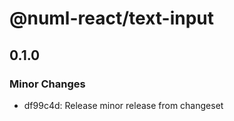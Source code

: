 # @numl-react/text-input

## 0.1.0
### Minor Changes

- df99c4d: Release minor release from changeset
